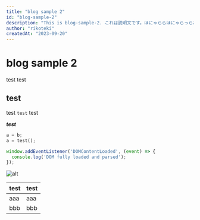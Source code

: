```yaml
---
title: "blog sample 2"
id: "blog-sample-2"
description: "This is blog-sample-2. これは説明文です。ほにゃららほにゃらっらあああああああああああああああああああああああああああああああああああああああああああああああああああああ"
author: "rikoteki"
createdAt: "2023-09-20"
---
```


# blog sample 2
test
test  

## test

test
`test`
test

***test***

```python
a = b;
a = test();
```

```js
window.addEventListener('DOMContentLoaded', (event) => {
  console.log('DOM fully loaded and parsed');
});
```

![alt](https://ascii.jp/img/2023/05/01/3531840/l/f3cf566db48c40e1.png)

|test|test|
|---|---|
|aaa|aaa|
|bbb|bbb|
